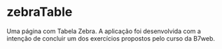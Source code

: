 # zebraTable
Uma página com Tabela Zebra. A aplicação foi desenvolvida com a intenção de concluir um dos exercícios propostos pelo curso da B7web.
